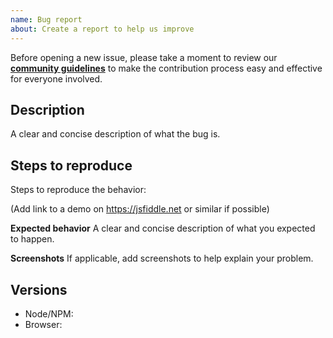 ```yaml
---
name: Bug report
about: Create a report to help us improve
---
```


Before opening a new issue, please take a moment to review our [**community guidelines**](https://github.com/faeldon/faeldon-website/blob/master/.github/CONTRIBUTING.md) to make the contribution process easy and effective for everyone involved.

## Description
A clear and concise description of what the bug is.

## Steps to reproduce
Steps to reproduce the behavior:

(Add link to a demo on https://jsfiddle.net or similar if possible)

**Expected behavior**
A clear and concise description of what you expected to happen.

**Screenshots**
If applicable, add screenshots to help explain your problem.

## Versions

- Node/NPM:
- Browser:
